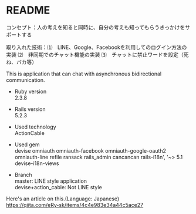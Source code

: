 # README
コンセプト：人の考えを知ると同時に、自分の考えも知ってもらうきっかけをサポートする

取り入れた技術：⑴　LINE、Google、Facebookを利用してのログイン方法の実装
            ⑵　非同期でのチャット機能の実装
            ⑶　チャットに禁止ワードを設定（死ね、バカ等）
            
This is application that can chat with asynchronous bidirectional communication.

* Ruby version  
2.3.8

* Rails version  
5.2.3

* Used technology  
ActionCable

* Used gem  
devise
omniauth
omniauth-facebook
omniauth-google-oauth2
omniauth-line
refile
ransack
rails_admin
cancancan
rails-i18n', '~> 5.1
devise-i18n-views

* Branch  
master: LINE style application  
devise+action_cable: Not LINE style  

Here's an article on this.(Language: Japanese)  
https://qiita.com/eRy-sk/items/4c4e983e34a44c5ace27
